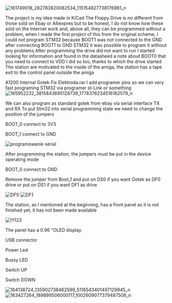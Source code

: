 
![161749018_282783820082534_115154827738176981_n](https://user-images.githubusercontent.com/62314932/112739017-1365c080-8f60-11eb-9d14-461a78fd183e.jpg)


The project is my idea made in KiCad The Floppy Drive is no different from those sold on Ebay or Alliexpres but to be honest, I do not know how these sold on the Internet work and, above all, they can be programmed without a problem, when I made the first project of this from the original scheme, I could not program STM32 because BOOT1 was not connected to the GND after connecting BOOT1 to GND STM32 it was possible to program it without any problems
After programming the drive did not want to run I started looking for information and found in the datasheed a note about BOOT0 that you need to connect to VDD I did so too, thanks to which the drive started
The station are motivated to the inside of the amiga, the station has a tape exit to the control panel outside the amiga

A1200 Internal Gotek Fix Elektroda.rar I add programer pins so we can very fast programing STM32 via programer st-Link or something
![165952232_3815843695128739_1778376234516182579_n](https://user-images.githubusercontent.com/62314932/112739025-27a9bd80-8f60-11eb-9521-6677727ebc1c.jpg)

We can also program as standard gotek from ebay via serial interface TX and RX
To put Stm32 into serial programming state we need to change the position of the jumpers 

BOOT_0 connect to 3V3

BOOT_1 connect to GND

![programowanie serial](https://user-images.githubusercontent.com/62314932/112739226-5a58b380-8f6a-11eb-8c31-2625225f94e0.jpg)

After programming the station, the jumpers must be put in the device operating mode 

BOOT_0 connect to GND

Remove the jumper from Boot_1 and put on DS0 if you want Gotek as DF0 drive or put on DS1 if you want DF1 as drive 

![DF0](https://user-images.githubusercontent.com/62314932/112739669-0bad1880-8f6e-11eb-8172-d3f564cc29a0.jpg)
![DF1](https://user-images.githubusercontent.com/62314932/112739754-c6d5b180-8f6e-11eb-9dba-cb3c79aa87db.jpg)

The station, as I mentioned at the beginning, has a front panel as it is not finished yet, it has not been made available 


![!!!123](https://user-images.githubusercontent.com/62314932/112739991-f8e81300-8f70-11eb-9485-0abafc0570c2.png)

The panel has a 0.96 "OLED display.

USB connector

Power Led

Bussy LED

Switch UP

Switch DOWN 

![164138724_135902738462599_5116543401497129945_n](https://user-images.githubusercontent.com/62314932/112739854-b1ad5280-8f6f-11eb-9e2c-4f11a4e21f5e.jpg)
![163427264_189899506000117_1002609077379487508_n](https://user-images.githubusercontent.com/62314932/112739855-b245e900-8f6f-11eb-9a3b-2e8171d77dfb.jpg)





